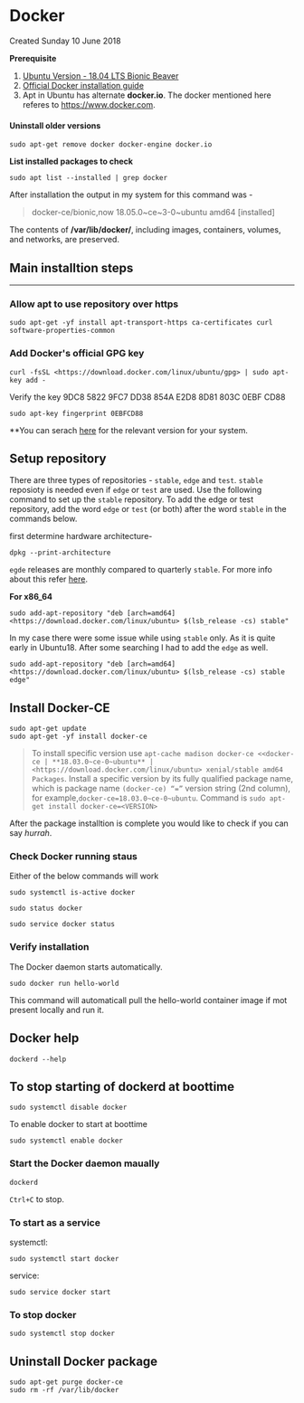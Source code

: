 # Docker
Created Sunday 10 June 2018

**Prerequisite**

1. [Ubuntu Version - 18.04 LTS Bionic Beaver](https://www.ubuntu.com/download/desktop)
1. [Official Docker installation guide](https://docs.docker.com/install/linux/docker-ce/ubuntu/)
1. Apt in Ubuntu has alternate **docker.io**. The docker mentioned here referes to https://www.docker.com.

#### Uninstall older versions
```
sudo apt-get remove docker docker-engine docker.io
```
**List installed packages to check**
```
sudo apt list --installed | grep docker
```
After installation the output in my system for this command was -
> docker-ce/bionic,now 18.05.0~ce~3-0~ubuntu amd64 [installed]


The contents of **/var/lib/docker/**, including images, containers, volumes, and networks, are preserved.


## **Main installtion steps**
---

### Allow apt to use repository over https
```
sudo apt-get -yf install apt-transport-https ca-certificates curl software-properties-common
```

### Add Docker's official GPG key
```
curl -fsSL <https://download.docker.com/linux/ubuntu/gpg> | sudo apt-key add -
```
Verify the key 9DC8 5822 9FC7 DD38 854A E2D8 8D81 803C 0EBF CD88
```
sudo apt-key fingerprint 0EBFCD88
```

**You can serach [here](https://download.docker.com/linux/) for the relevant version for your system.

## Setup repository
There are three types of repositories - `stable`, `edge` and `test`. `stable` reposioty is needed even if `edge` or `test` are used. 
Use the following command to set up the `stable` repository. To add the edge or test repository, add the word `edge` or `test` (or both) after the word `stable` in the commands below.

first determine hardware architecture- 
```
dpkg --print-architecture
```

`egde` releases are monthly compared to quarterly `stable`. For more info about this refer [here](https://docs.docker.com/install/).

**For x86_64**
```
sudo add-apt-repository "deb [arch=amd64] <https://download.docker.com/linux/ubuntu> $(lsb_release -cs) stable"
```
In my case there were some issue while using `stable` only. As it is quite early in Ubuntu18. After some searching I had to add the `edge` as well. 
```
sudo add-apt-repository "deb [arch=amd64] <https://download.docker.com/linux/ubuntu> $(lsb_release -cs) stable edge"
```

## Install Docker-CE
```
sudo apt-get update
sudo apt-get -yf install docker-ce
```

>To install specific version use
>`apt-cache madison docker-ce
<<docker-ce | **18.03.0~ce-0~ubuntu** | <https://download.docker.com/linux/ubuntu> xenial/stable amd64 Packages`.
>Install a specific version by its fully qualified package name, which is package name `(docker-ce) “=”` version string (2nd column), for example,`docker-ce=18.03.0~ce-0~ubuntu`. Command is `sudo apt-get install docker-ce=<VERSION>`

After the package installtion is complete you would like to check if you can say _hurrah_.
### Check Docker running staus
Either of the below commands will work
```
sudo systemctl is-active docker

sudo status docker

sudo service docker status
```

### Verify installation
The Docker daemon starts automatically.
```
sudo docker run hello-world
```
This command will automaticall pull the hello-world container image if mot present locally and run it.

## Docker help
```
dockerd --help
```

To stop starting of dockerd at boottime
---------------------------------------
```
sudo systemctl disable docker
```
To enable docker to start at boottime
```
sudo systemctl enable docker
```


### Start the Docker daemon maually

```
dockerd
```
`Ctrl+C` to stop.

### To start as a service
systemctl: 
```
sudo systemctl start docker
```
service:
```
sudo service docker start
```

### To stop docker
```
sudo systemctl stop docker
```

## Uninstall Docker package
```
sudo apt-get purge docker-ce
sudo rm -rf /var/lib/docker
```


